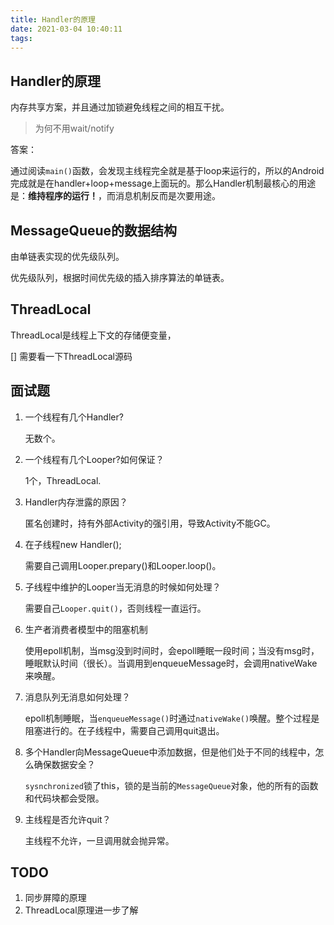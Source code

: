 ```yaml
---
title: Handler的原理
date: 2021-03-04 10:40:11
tags:
---
```


## Handler的原理

内存共享方案，并且通过加锁避免线程之间的相互干扰。

>为何不用wait/notify

答案：

通过阅读`main()`函数，会发现主线程完全就是基于loop来运行的，所以的Android完成就是在handler+loop+message上面玩的。那么Handler机制最核心的用途是：**维持程序的运行！**，而消息机制反而是次要用途。


## MessageQueue的数据结构

由单链表实现的优先级队列。

优先级队列，根据时间优先级的插入排序算法的单链表。

## ThreadLocal

ThreadLocal是线程上下文的存储便变量，

[] 需要看一下ThreadLocal源码

## 面试题

1. 一个线程有几个Handler?
   
    无数个。
2. 一个线程有几个Looper?如何保证？
   
   1个，ThreadLocal.
3. Handler内存泄露的原因？
   
   匿名创建时，持有外部Activity的强引用，导致Activity不能GC。

4. 在子线程new Handler();

    需要自己调用Looper.prepary()和Looper.loop()。

5. 子线程中维护的Looper当无消息的时候如何处理？
   
   需要自己`Looper.quit()`，否则线程一直运行。

6. 生产者消费者模型中的阻塞机制

    使用epoll机制，当msg没到时间时，会epoll睡眠一段时间；当没有msg时，睡眠默认时间（很长）。当调用到enqueueMessage时，会调用nativeWake来唤醒。

7. 消息队列无消息如何处理？
    
    epoll机制睡眠，当`enqueueMessage()`时通过`nativeWake()`唤醒。整个过程是阻塞进行的。在子线程中，需要自己调用quit退出。

8. 多个Handler向MessageQueue中添加数据，但是他们处于不同的线程中，怎么确保数据安全？
   
   `sysnchronized`锁了this，锁的是当前的`MessageQueue`对象，他的所有的函数和代码块都会受限。

9. 主线程是否允许quit？

    主线程不允许，一旦调用就会抛异常。

## TODO

1. 同步屏障的原理
2. ThreadLocal原理进一步了解
